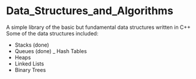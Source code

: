 # Data_Structures_and_Algorithms
A simple library of the basic but fundamental data structures written in C++
Some of the data structures included:
  - Stacks (done)
  - Queues (done)
  _ Hash Tables
  - Heaps
  - Linked Lists
  - Binary Trees
